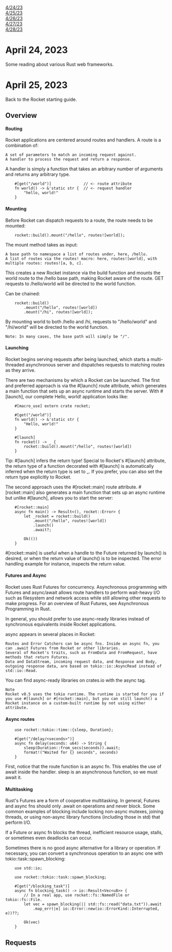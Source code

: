 [4/24/23](#april-24-2023)<br>
[4/25/23](#april-25-2023)<br>
[4/26/23](#april-26-2023)<br>
[4/27/23](#april-27-2023)<br>
[4/28/23](#april-28-2023)<br>


# April 24, 2023 

Some reading about various Rust web frameworks.

# April 25, 2023 

Back to the Rocket starting guide.

## Overview

#### Routing

Rocket applications are centered around routes and handlers. A route is a combination of:

    A set of parameters to match an incoming request against.
    A handler to process the request and return a response.

A handler is simply a function that takes an arbitrary number of arguments and returns any arbitrary type.

        #[get("/world")]              // <- route attribute
        fn world() -> &'static str {  // <- request handler
            "hello, world!"
        }

#### Mounting

Before Rocket can dispatch requests to a route, the route needs to be mounted:

        rocket::build().mount("/hello", routes![world]);

The mount method takes as input:

    A base path to namespace a list of routes under, here, /hello.
    A list of routes via the routes! macro: here, routes![world], with multiple routes: routes![a, b, c].

This creates a new Rocket instance via the build function and mounts the world route to the /hello base path, making Rocket aware of the route. GET requests to /hello/world will be directed to the world function.

Can be chained:

        rocket::build()
            .mount("/hello", routes![world])
            .mount("/hi", routes![world]);

By mounting world to both /hello and /hi, requests to "/hello/world" and "/hi/world" will be directed to the world function.

    Note: In many cases, the base path will simply be "/".

#### Launching

Rocket begins serving requests after being launched, which starts a multi-threaded asynchronous server and dispatches requests to matching routes as they arrive.

There are two mechanisms by which a Rocket can be launched. The first and preferred approach is via the #[launch] route attribute, which generates a main function that sets up an async runtime and starts the server. With #[launch], our complete Hello, world! application looks like:

        #[macro_use] extern crate rocket;

        #[get("/world")]
        fn world() -> &'static str {
            "Hello, world!"
        }

        #[launch]
        fn rocket() -> _ {
            rocket::build().mount("/hello", routes![world])
        }

Tip: #[launch] infers the return type!
Special to Rocket's #[launch] attribute, the return type of a function decorated with #[launch] is automatically inferred when the return type is set to _. If you prefer, you can also set the return type explicitly to Rocket<Build>.

The second approach uses the #[rocket::main] route attribute. #[rocket::main] also generates a main function that sets up an async runtime but unlike #[launch], allows you to start the server:

        #[rocket::main]
        async fn main() -> Result<(), rocket::Error> {
            let _rocket = rocket::build()
                .mount("/hello", routes![world])
                .launch()
                .await?;

            Ok(())
        }

#[rocket::main] is useful when a handle to the Future returned by launch() is desired, or when the return value of launch() is to be inspected. The error handling example for instance, inspects the return value.

#### Futures and Async

Rocket uses Rust Futures for concurrency. Asynchronous programming with Futures and async/await allows route handlers to perform wait-heavy I/O such as filesystem and network access while still allowing other requests to make progress. For an overview of Rust Futures, see Asynchronous Programming in Rust.

In general, you should prefer to use async-ready libraries instead of synchronous equivalents inside Rocket applications.

async appears in several places in Rocket:

    Routes and Error Catchers can be async fns. Inside an async fn, you can .await Futures from Rocket or other libraries.
    Several of Rocket's traits, such as FromData and FromRequest, have methods that return Futures.
    Data and DataStream, incoming request data, and Response and Body, outgoing response data, are based on tokio::io::AsyncRead instead of std::io::Read.

You can find async-ready libraries on crates.io with the async tag.

    Note
    Rocket v0.5 uses the tokio runtime. The runtime is started for you if you use #[launch] or #[rocket::main], but you can still launch() a Rocket instance on a custom-built runtime by not using either attribute.

#### Async routes

        use rocket::tokio::time::{sleep, Duration};

        #[get("/delay/<seconds>")]
        async fn delay(seconds: u64) -> String {
            sleep(Duration::from_secs(seconds)).await;
            format!("Waited for {} seconds", seconds)
        }

First, notice that the route function is an async fn. This enables the use of await inside the handler. sleep is an asynchronous function, so we must await it.

#### Multitasking

Rust's Futures are a form of cooperative multitasking. In general, Futures and async fns should only .await on operations and never block. Some common examples of blocking include locking non-async mutexes, joining threads, or using non-async library functions (including those in std) that perform I/O.

If a Future or async fn blocks the thread, inefficient resource usage, stalls, or sometimes even deadlocks can occur.

Sometimes there is no good async alternative for a library or operation. If necessary, you can convert a synchronous operation to an async one with tokio::task::spawn_blocking:

        use std::io;

        use rocket::tokio::task::spawn_blocking;

        #[get("/blocking_task")]
        async fn blocking_task() -> io::Result<Vec<u8>> {
            // In a real app, use rocket::fs::NamedFile or tokio::fs::File.
            let vec = spawn_blocking(|| std::fs::read("data.txt")).await
                .map_err(|e| io::Error::new(io::ErrorKind::Interrupted, e))??;

            Ok(vec)
        }

## Requests

